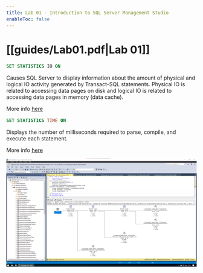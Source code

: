 ```yaml
---
title: Lab 01 - Introduction to SQL Server Management Studio
enableToc: false
---
```

# [[guides/Lab01.pdf|Lab 01]]

```sql
SET STATISTICS IO ON
``` 
Causes SQL Server to display information about the amount of physical and logical IO activity generated by Transact-SQL statements. Physical IO is related to accessing data pages on disk and logical IO is related to accessing data pages in memory (data cache).

More info [here](https://learn.microsoft.com/en-us/sql/t-sql/statements/set-statistics-io-transact-sql?view=sql-server-ver16)

```sql
SET STATISTICS TIME ON
``` 
Displays the number of milliseconds required to parse, compile, and execute each statement.

More info [here](https://learn.microsoft.com/en-us/sql/t-sql/statements/set-statistics-time-transact-sql?view=sql-server-ver16)

![Lab 01 Screenshot](assets/lab01_screenshot.png)

